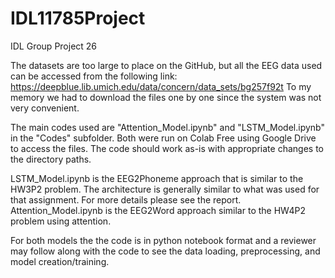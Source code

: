 # IDL11785Project
IDL Group Project 26

The datasets are too large to place on the GitHub, but all the EEG data used can be accessed from the following link: https://deepblue.lib.umich.edu/data/concern/data_sets/bg257f92t
To my memory we had to download the files one by one since the system was not very convenient.

The main codes used are "Attention_Model.ipynb" and "LSTM_Model.ipynb" in the "Codes" subfolder. Both were run on Colab Free using Google Drive to access the files. The code should work as-is with appropriate changes to the directory paths.

LSTM_Model.ipynb is the EEG2Phoneme approach that is similar to the HW3P2 problem. The architecture is generally similar to what was used for that assignment. For more details please see the report.
Attention_Model.ipynb is the EEG2Word approach similar to the HW4P2 problem using attention. 

For both models the the code is in python notebook format and a reviewer may follow along with the code to see the data loading, preprocessing, and model creation/training.
